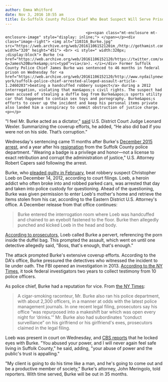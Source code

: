 ```yaml
---
author: Emma Whitford
date: Nov 3, 2016 10:55 am
title: Ex-Suffolk County Police Chief Who Beat Suspect Will Serve Prison Time
---
```


	
										<p><span class="mt-enclosure mt-enclosure-image" style="display: inline;"> </span></p><div class="image-right"> <img alt="110316_Burke.jpg" src="https://web.archive.org/web/20161106152120im_/http://gothamist.com/attachments/nyc_ewhitford/110316_Burke.jpg" width="320" height="451"> <br> <i style=" width:320px; ;display:block"> Burke (<a href="https://web.archive.org/web/20161106152120/https://twitter.com/search?q=James%20Burke&amp;src=typd">via</a>). </i></div> Former Suffolk County Police Chief James Burke was sentenced to 46 months in federal prison on Wednesday for <a href="https://web.archive.org/web/20161106152120/http://www.nydailynews.com/new-york/suffolk-police-chief-arrested-alleged-assault-article-1.2460203">beating a handcuffed robbery suspect</a> during a 2012 interrogation, violating that man&apos;s civil rights. The suspect had been accused of stealing a duffle bag from Burke&apos;s sports utility car that happened to contain sex toys and pornography. Burke&apos;s efforts to cover up the incident and keep his personal items private also landed him a conspiracy to commit obstruction of justice charge. <p></p>

<p>&quot;I feel Mr. Burke acted as a dictator,&quot; <a href="https://web.archive.org/web/20161106152120/http://newyork.cbslocal.com/2016/11/02/james-burke-sentencing/">said</a> U.S. District Court Judge Leonard Wexler. Summarizing the coverup efforts, he added, &#x201C;He also did bad if you were not on his side. That&#x2019;s corruption.&#x201D;</p>

<p>Wednesday&apos;s sentencing came 11 months after Burke&apos;s <a href="https://web.archive.org/web/20161106152120/http://gothamist.com/2015/12/09/ex-suffolk_county_police_chief_arre.php">December 2015 arrest</a>, and a year after his <a href="https://web.archive.org/web/20161106152120/http://pix11.com/2015/10/27/embattled-suffolk-county-police-chief-james-burke-to-resign-amid-probe-report/">resignation</a> from the Suffolk County police department. &quot;Wearing a badge is a privilege and honor&#x2014;not a license to exact retribution and corrupt the administration of justice,&quot; U.S. Attorney Robert Capers said following the arrest. </p>

<p>Burke, who <a href="https://web.archive.org/web/20161106152120/http://newyork.cbslocal.com/2016/02/26/james-burke-in-court/">pleaded guilty in February</a>, beat robbery suspect Christopher Loeb on December 14, 2012, according to court filings. Loeb, a heroin addict who often broke into and robbed parked cars, was arrested that day and taken into police custody for questioning. Ahead of the questioning, Burke was given permission to enter Loeb&apos;s mother&apos;s home and retrieve the items stolen from his car, according to the Eastern District U.S. Attorney&apos;s office. A December release from that office continues: </p>

<blockquote>Burke entered the interrogation room where Loeb was handcuffed and chained to an eyebolt fastened to the floor. Burke then allegedly punched and kicked Loeb in the head and body.</blockquote>

<p><a href="https://web.archive.org/web/20161106152120/http://www.nytimes.com/2016/11/03/nyregion/james-burke-ex-suffolk-county-police-chief-is-sentenced.html?rref=collection%2Fsectioncollection%2Fnyregion">According to prosecutors</a>, Loeb called Burke a pervert, referencing the porn inside the duffel bag. This prompted the assault, which went on until one detective allegedly said, &quot;Boss, that&apos;s enough, that&apos;s enough.&quot; </p>

<p>The attack prompted Burke&apos;s extensive coverup efforts. According to the DA&apos;s office, Burke pressured the detectives who witnessed the incident to lie under oath. The FBI opened an investigation in 2013. <a href="https://web.archive.org/web/20161106152120/http://www.nytimes.com/2016/11/03/nyregion/james-burke-ex-suffolk-county-police-chief-is-sentenced.html?rref=collection%2Fsectioncollection%2Fnyregion">According to the NY Times</a>, it took federal investigators two years to collect testimony from 10 police officers. </p>

<p>As police chief, Burke had a reputation for vice. From <a href="https://web.archive.org/web/20161106152120/http://www.nytimes.com/2016/11/03/nyregion/james-burke-ex-suffolk-county-police-chief-is-sentenced.html?rref=collection%2Fsectioncollection%2Fnyregion">the NY Times</a>: </p>

<blockquote>A cigar-smoking raconteur, Mr. Burke also ran his police department, with about 2,300 officers, in a manner at odds with the latest police management journals. In one recent legal filing, prosecutors say his office &#x201C;was repurposed into a makeshift bar which was open every night for &#x2018;drinks.&#x2019;&#x201D; Mr. Burke also had subordinates &#x201C;conduct surveillance&#x201D; on his girlfriend or his girlfriend&apos;s exes, prosecutors claimed in the legal filing.</blockquote>

<p>Loeb was present in court on Wednesday, and <a href="https://web.archive.org/web/20161106152120/http://newyork.cbslocal.com/2016/11/02/james-burke-sentencing/">CBS reports</a> that he locked eyes with Burke. &quot;You abused your power, and I will never again feel safe living in Suffolk County,&quot; he said, adding, &quot;your abuse of power and the public&apos;s trust is appalling.&quot; </p>

<p>&quot;My client is going to do his time like a man, and he&apos;s going to come out and be a productive member of society,&quot; Burke&apos;s attorney, John Meringolo, told reporters. With time served, Burke will be out in 35 months. </p>					
										
									
				